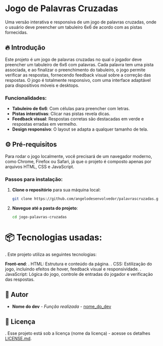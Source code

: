 # Jogo de Palavras Cruzadas

Uma versão interativa e responsiva de um jogo de palavras cruzadas, onde o usuário deve preencher um tabuleiro 6x6 de acordo com as pistas fornecidas.

## 🔥 Introdução

Este projeto é um jogo de palavras cruzadas no qual o jogador deve preencher um tabuleiro de 6x6 com palavras. Cada palavra tem uma pista associada, e ao finalizar o preenchimento do tabuleiro, o jogo permite verificar as respostas, fornecendo feedback visual sobre a correção das respostas. O jogo é totalmente responsivo, com uma interface adaptável para dispositivos móveis e desktops.

### Funcionalidades:

- **Tabuleiro de 6x6**: Com células para preencher com letras.
- **Pistas interativas**: Clicar nas pistas revela dicas.
- **Feedback visual**: Respostas corretas são destacadas em verde e respostas erradas em vermelho.
- **Design responsivo**: O layout se adapta a qualquer tamanho de tela.

## ⚙️ Pré-requisitos

Para rodar o jogo localmente, você precisará de um navegador moderno, como Chrome, Firefox ou Safari, já que o projeto é composto apenas por arquivos HTML, CSS e JavaScript.

### Passos para instalação:

1. **Clone o repositório** para sua máquina local:

    ```bash
    git clone https://github.com/angelodesenvolvedor/palavrascruzadas.git
    ```

2. **Navegue até a pasta do projeto**:

    ```bash
    cd jogo-palavras-cruzadas
    ```
# 📦 Tecnologias usadas:
. Este projeto utiliza as seguintes tecnologias:

**Front-end**:
. HTML: Estrutura e conteúdo da página.
. CSS: Estilização do jogo, incluindo efeitos de hover, feedback visual e responsividade.
. JavaScript: Lógica do jogo, controle de entradas do jogador e verificação das respostas.

## 👷 Autor

* **Nome do dev** - *Função realizada* - [nome_do_dev](https://github.com/link_do_Perfil)

## 📄 Licença

. Esse projeto está sob a licença (nome da licença) - acesse os detalhes [LICENSE.md](https://github.com/link_da_licenca).
  
